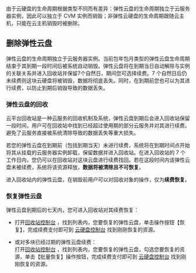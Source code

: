 由于云硬盘的生命周期根据类型不同而有差异：弹性云盘的生命周期独立于云服务器实例，因此可以独立于 CVM 实例而销毁；非弹性云硬盘的生命周期跟随云主机，只能在云主机销毁时被删除。

## 删除弹性云盘
弹性云盘的生命周期独立于云服务器实例。当前包年包月类型的弹性云盘生命周期结束于其到期一段时间后被系统自动销毁。弹性云盘将在到期当日自动解除与实例的关联关系并进入回收站并保留7个自然日，期间您可选择续费。7 个自然日后仍未续费则这块云硬盘将被销毁，数据将彻底丢失。同时，在到期前您也可以为其进行续费，以防止到期后销毁导致的数据丢失。

### 弹性云盘的回收

云平台回收站是一种云服务的回收机制及系统，弹性云盘到期后会进入回收站保留一段时间，用户可在回收站中找到已经超过使用期的部分云服务并对其进行续费。避免了云服务直接被系统清除导致的数据丢失等重大损失。

若您的弹性云盘在到期前（包括到期当天）未进行续费，系统将在到期时间点开始将其从挂载的云服务器实例卸载，保留数据并进入回收站。在进入回收站的 7 个工作日内，您仍可以在回收站对这块云盘进行续费找回。若在这段时间内该弹性云盘未被续费，系统将该资源释放，**数据将被清除且不可恢复**。

进入回收站内的弹性云盘，在销毁前用户可以对回收对象的操作，仅为**续费恢复**。

### 恢复弹性云盘

弹性云盘到期后的七天内，您可进入回收站对其续费恢复：

- 打开[回收站控制台](http://console.tcecqpoc.fsphere.cn/cvm/recycle) ，找到列表内，您要恢复的弹性云盘，单击操作按钮【恢复】，完成续费支付即可到 [云硬盘控制台](http://console.tcecqpoc.fsphere.cn/cvm/cbs) 找到刚刚恢复的资源。

- 或对多块已经过期的弹性云盘续费：<br>打开[回收站控制台](http://console.tcecqpoc.fsphere.cn/cvm/recycle) ，找到列表内，您要恢复的弹性云盘，勾选您要恢复的资源，单击【批量恢复】操作按钮，完成续费支付即可到  [云硬盘控制台](http://console.tcecqpoc.fsphere.cn/cvm/cbs) 找到刚刚恢复的资源。


